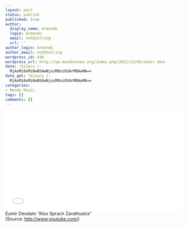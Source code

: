 ```yaml
---
layout: post
status: publish
published: true
author:
  display_name: mrmondo
  login: mrmondo
  email: not@telling
  url: ''
author_login: mrmondo
author_email: not@telling
wordpress_id: 416
wordpress_url: http://wp.mondotunes.org/index.php/2012/12/05/eumir-deodato-also-sprach-zarathustra/
date: !binary |-
  MjAxMi0xMi0wNSAwNjozMDozOSArMDAwMA==
date_gmt: !binary |-
  MjAxMi0xMi0wNSAwNjozMDozOSArMDAwMA==
categories:
- Mondo Music
tags: []
comments: []
---
```

<iframe width="560" height="315" src="//www.youtube.com/embed/t5Rn7S2zLWE" frameborder="0"> </iframe>
Eumir Deodato &#8220;Also Sprach Zarathustra"
<div class="attribution">(<span>Source:</span> <a href="http://www.youtube.com/">http://www.youtube.com/</a>)</div>
